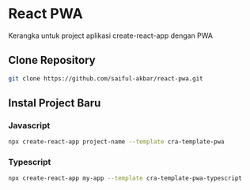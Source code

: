 # React PWA
Kerangka untuk project aplikasi create-react-app dengan PWA

## Clone Repository
```bash
git clone https://github.com/saiful-akbar/react-pwa.git
```
## Instal Project Baru

### Javascript
```bash
npx create-react-app project-name --template cra-template-pwa
```

### Typescript
```bash
npx create-react-app my-app --template cra-template-pwa-typescript
```
